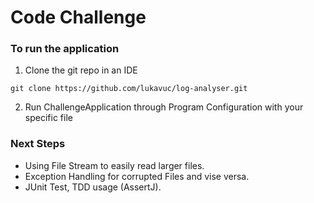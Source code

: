 # Code Challenge

### To run the application

1) Clone the git repo in an IDE
```shell
git clone https://github.com/lukavuc/log-analyser.git
```
2) Run ChallengeApplication through Program Configuration with your specific file

### Next Steps

* Using File Stream to easily read larger files.
* Exception Handling for corrupted Files and vise versa.
* JUnit Test, TDD usage (AssertJ).


